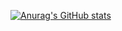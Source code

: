 [![Anurag's GitHub stats](https://github-readme-stats.vercel.app/api?username=anirudhkaushik2003)](https://github.com/anuraghazra/github-readme-stats)

<!--
**anirudhkaushik2003/anirudhkaushik2003** is a ✨ _special_ ✨ repository because its `README.md` (this file) appears on your GitHub profile.

Here are some ideas to get you started:

- 🔭 I’m currently working on ...
- 🌱 I’m currently learning ...
- 👯 I’m looking to collaborate on ...
- 🤔 I’m looking for help with ...
- 💬 Ask me about ...
- 📫 How to reach me: ...
- 😄 Pronouns: ...
- ⚡ Fun fact: ...
-->
